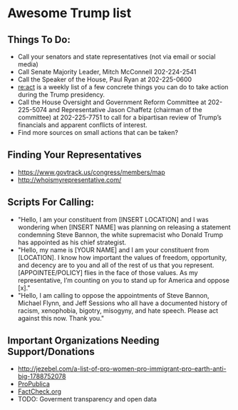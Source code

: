 # Awesome Trump list

## Things To Do:

* Call your senators and state representatives (not via email or social media)
* Call Senate Majority Leader, Mitch McConnell 202-224-2541
* Call the Speaker of the House, Paul Ryan at 202-225-0600
* [re:act](http://tinyletter.com/re-act) is a weekly list of a few concrete things you can do to take action during the Trump presidency.
* Call the House Oversight and Government Reform Committee at 202-225-5074 and Representative Jason Chaffetz (chairman of the committee) at 202-225-7751 to call for a bipartisan review of Trump’s financials and apparent conflicts of interest.
* Find more sources on small actions that can be taken?

## Finding Your Representatives

* https://www.govtrack.us/congress/members/map
* http://whoismyrepresentative.com/

## Scripts For Calling:

* "Hello, I am your constituent from [INSERT LOCATION] and I was wondering when [INSERT NAME] was planning on releasing a statement condemning Steve Bannon, the white supremacist who Donald Trump has appointed as his chief strategist.
* "Hello, my name is [YOUR NAME] and I am your constituent from [LOCATION]. I know how important the values of freedom, opportunity, and decency are to you and all of the rest of us that you represent. [APPOINTEE/POLICY] flies in the face of those values. As my representative, I’m counting on you to stand up for America and oppose [x]."
* "Hello, I am calling to oppose the appointments of Steve Bannon, Michael Flynn, and Jeff Sessions who all have a documented history of racism, xenophobia, bigotry, misogyny, and hate speech. Please act against this now. Thank you."

## Important Organizations Needing Support/Donations

* http://jezebel.com/a-list-of-pro-women-pro-immigrant-pro-earth-anti-big-1788752078
* [ProPublica](https://www.propublica.org/donate/)
* [FactCheck.org](https://giving.apps.upenn.edu/giving/jsp/fast.do?fastStart=simpleForm&program=ANS&fund=602014)
* TODO: Goverment transparency and open data
